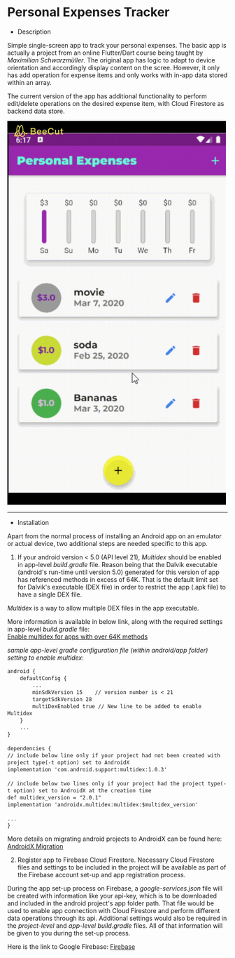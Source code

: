 # Personal Expenses Tracker

* Description  

Simple single-screen app to track your personal expenses. The basic app is actually a project from an online Flutter/Dart course
being taught by *Maximilian Schwarzmüller*. The original app has logic to adapt to device orientation and accordingly display content on the scree. However, it only has add operation for expense items and only works with in-app data stored within an array.

The current version of the app has additional functionality to perform edit/delete operations on the desired expense item, with 
Cloud Firestore as backend data store.

                                                         
<img src="https://github.com/CLL-Mobile-App-Development/expenses/blob/master/Personal_Expenses_Tracker_Final.gif" alt="Personal-Expenses-App-Gif" width=500px height=875px/>


***

* Installation

Apart from the normal process of installing an Android app on an emulator or actual device, two additional steps are needed
specific to this app.

1. If your android version < 5.0 (API level 21), _Multidex_ should be enabled in app-level _build.gradle_ file. Reason       being that the Dalvik executable (android's run-time until version 5.0) generated for this version of app has referenced methods in excess of 64K. That is the default limit set for Dalvik's executable (DEX file) in order to restrict the app (.apk file) to have a single DEX file.

_Multidex_ is a way to allow multiple DEX files in the app executable.

More information is available in below link, along with the required settings in app-level _build.gradle_ file:  
[Enable multidex for apps with over 64K methods](https://developer.android.com/studio/build/multidex)

*sample app-level gradle configuration file (within android/app folder) setting to enable multidex*:

    android {
        defaultConfig {
            ...
            minSdkVersion 15    // version number is < 21
            targetSdkVersion 28
            multiDexEnabled true // New line to be added to enable Multidex
        }
        ...
    }

    dependencies {
    // include below line only if your project had not been created with project type(-t option) set to AndroidX
    implementation 'com.android.support:multidex:1.0.3'

    // include below two lines only if your project had the project type(-t option) set to AndroidX at the creation time
    def multidex_version = "2.0.1"
    implementation 'androidx.multidex:multidex:$multidex_version'

    ...
    }


More details on migrating android projects to AndroidX can be found here: [AndroidX Migration](https://flutter.dev/docs/development/androidx-migration)




2. Register app to Firebase Cloud Firestore. Necessary Cloud Firestore files and settings to be included in the project will be available as part of the Firebase account set-up and app registration process. 

During the app set-up process on Firebase, a _google-services.json_ file will be created with information like your api-key, which is to be downloaded and included in the android project's app folder path. That file would be used to enable app connection with Cloud Firestore and perform different data operations through its api. Additional settings would also be required in the *project-level* and *app-level* *build.gradle* files. All of that information will be given to you during the set-up process.

Here is the link to Google Firebase: [Firebase](https://firebase.google.com/)